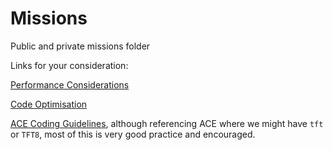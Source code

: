 # Missions
Public and private missions folder

Links for your consideration:

[Performance Considerations](https://community.bistudio.com/wiki/Biki2.0:Performance_Considerations)

[Code Optimisation](https://community.bistudio.com/wiki/Code_Optimisation)

[ACE Coding Guidelines](https://ace3mod.com/wiki/development/coding-guidelines.html), although referencing ACE where we might have `tft` or `TFT8`, most of this is very good practice and encouraged.
